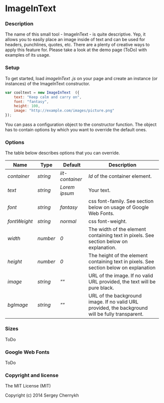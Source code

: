 # ImageInText

### Description

The name of this small tool  - ImageInText - is quite descriptive. Yep, it allows you to easily place an image inside of text and can be used for headers, punchlines, quotes, etc. There are a plenty of creative ways to apply this feature for. Please take a look at the demo page (ToDo) with examples of its usage.

### Setup

To get started, load *imageInText .js* on your page and create an instance (or instances) of the ImageInText constructor.

```javascript
var cooltext = new ImageInText  ({
	text: "Keep calm and carry on",
	font: "fantasy",
	height: 100,
	image: "http://example.com/images/picture.png"
});
```
You can pass a configuration object to the constructor function. The object has to contain options by which you want to override the default ones.

### Options
The table below describes options that you can override.

Name | Type | Default | Description
--- | --- | --- | ---
*container* | *string*  | *iit-container* | *Id* of the container element.
*text* | *string*  | *Lorem ipsum* | Your text.
*font* | *string*  | *fantasy* | сss font-family. See section below on usage of Google Web Fonts.
*fontWeight* | *string*  | *normal* | сss font-weight.
*width* | *number*  | *0* | The width of the element containing text in pixels. See section below on explanation.
*height* | *number*  | *0* | The height of the element containing text in pixels. See section below on explanation
*image* | *string*  | *""* | URL of the image. If no valid URL provided, the text will be pure black.
*bgImage* | *string*  | *""* | URL of the background image. If no valid URL provided, the background will be fully transparent.

### Sizes

ToDo

### Google Web Fonts

ToDo

### Copyright and license

The MIT License (MIT)

Copyright (c) 2014 Sergey Chernykh